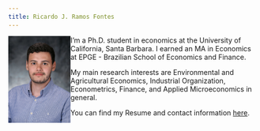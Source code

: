 ```yaml
---
title: Ricardo J. Ramos Fontes
---
```


<img src="/content/images/professional_pic.jpg/" style="max-width:25%;min-width:20px;float:left;" alt="Foto" />

I’m a Ph.D. student in economics at the University of California, Santa Barbara. I earned an MA in Economics at EPGE - Brazilian School of Economics and Finance. 

My main research interests are Environmental and Agricultural Economics, Industrial Organization, Econometrics, Finance, and Applied Microeconomics in general.

You can find my Resume and contact information [here](/about/).
